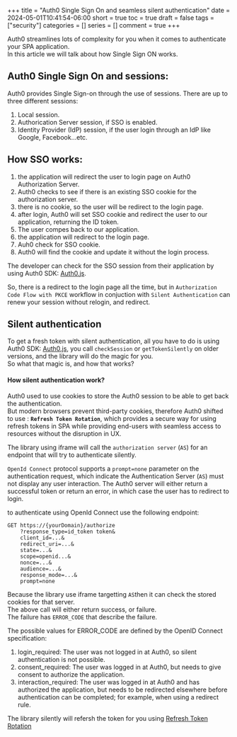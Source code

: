 +++
title = "Auth0 Single Sign On and seamless silent authentication"
date = 2024-05-01T10:41:54-06:00
short = true
toc = true
draft = false
tags = ["security"]
categories = []
series = []
comment = true
+++

Auth0 streamlines lots of complexity for you when it comes to authenticate your SPA application.  
In this article we will talk about how Single Sign ON works.

## Auth0 Single Sign On and sessions:

Auth0 provides Single Sign-on through the use of sessions. There are up to three different sessions:  
1. Local session.
2. Authorication Server session, if SSO is enabled.
3. Identity Provider (IdP) session, if the user login through an IdP like Google, Facebook...etc.

## How SSO works:

1. the application will redirect the user to login page on Auth0 Authorization Server.
2. Auth0 checks to see if there is an existing SSO cookie for the authorization server.
3. there is no cookie, so the user will be redirect to the login page.
4. after login, Auth0 will set SSO cookie and redirect the user to our application, returning the ID token.
5. The user compes back to our application.
6. the application will redirect to the login page.
7. Auh0 check for SSO cookie.
8. Auth0 will find the cookie and update it without the login process.

The developer can check for the SSO session from their application by using Auth0 SDK: [Auth0.js](https://auth0.com/docs/libraries/auth0js).



So, there is a redirect to the login page all the time, but in `Authorization Code Flow with PKCE` workflow in conjuction with `Silent Authentication` can renew your session without relogin, and redirect.


## Silent authentication

To get a fresh token with silent authentication, all you have to do is using Auth0 SDK: [Auth0.js](https://auth0.com/docs/libraries/auth0js), you call `checkSession` or `getTokenSilently` on older versions, and the library will do the magic for you.  
So what that magic is, and how that works?

#### How silent authentication work?

Auth0 used to use cookies to store the Auth0 session to be able to get back the authentication.  
But modern browsers prevent third-party cookies, therefore Auth0 shifted to use : **`Refresh Token Rotation`**, which provides a secure way for using refresh tokens in SPA while providing end-users with seamless access to resources without the disruption in UX.  

The library using iframe will call the `authorization server` (`AS`) for an endpoint that will try to authenticate silently.  

`OpenId Connect` protocol supports a `prompt=none` parameter on the authentication request, which indicate the Authentication Server (`AS`) must not display any user interaction. The Auth0 server will either return a successful token or return an error, in which case the user has to redirect to login.  

to authenticate using OpenId Connect use the following endpoint:  

```http
GET https://{yourDomain}/authorize
    ?response_type=id_token token&
    client_id=...&
    redirect_uri=...&
    state=...&
    scope=openid...&
    nonce=...&
    audience=...&
    response_mode=...&
    prompt=none
```

Because the library use iframe targetting `AS`then it can check the stored cookies for that server.  
The above call will either return success, or failure.  
The failure has `ERROR_CODE` that describe the failure.  

The possible values for ERROR_CODE are defined by the OpenID Connect specification:

1. login_required: The user was not logged in at Auth0, so silent authentication is not possible. 
2. consent_required: The user was logged in at Auth0, but needs to give consent to authorize the application.
3. interaction_required: The user was logged in at Auth0 and has authorized the application, but needs to be redirected elsewhere before authentication can be completed; for example, when using a redirect rule.

The library silently will refersh the token for you using [Refresh Token Rotation](https://auth0.com/docs/secure/tokens/refresh-tokens/refresh-token-rotation)